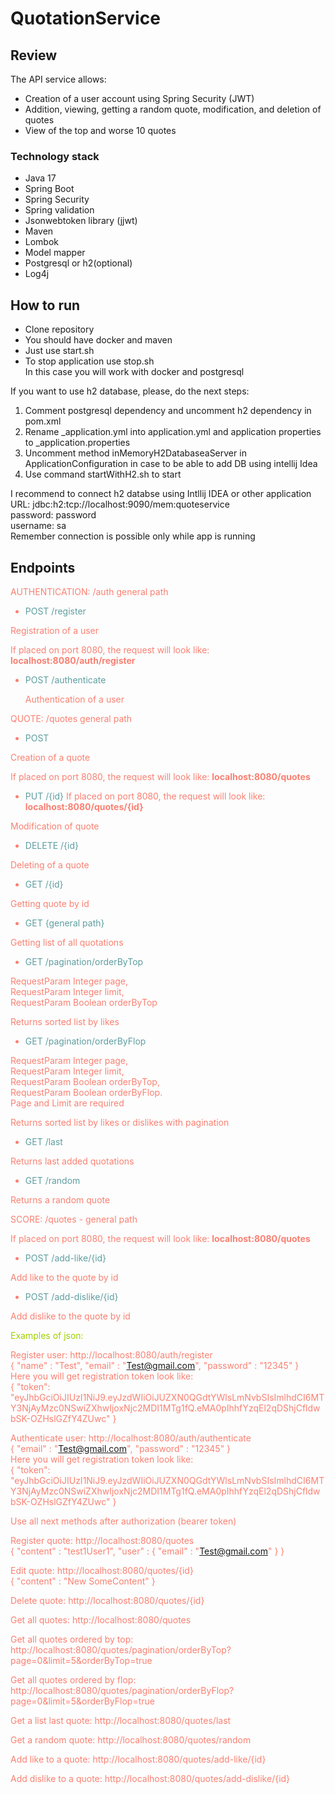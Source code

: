 # QuotationService
## Review
The API service allows:
* Creation of a user account using Spring Security (JWT)
* Addition, viewing, getting a random quote, modification, 
and deletion of quotes 
* View of the top and worse 10 quotes

### Technology stack
* Java 17
* Spring Boot
* Spring Security
* Spring validation
* Jsonwebtoken library (jjwt)
* Maven
* Lombok
* Model mapper
* Postgresql or h2(optional)
* Log4j

## How to run
* Clone repository
* You should have docker and maven
* Just use start.sh
* To stop application use stop.sh  
In this case you will work with docker and postgresql  

If you want to use h2 database, please, do the next steps:  
1. Comment postgresql dependency and uncomment h2 dependency in pom.xml
2. Rename _application.yml into application.yml and application properties to _application.properties
3. Uncomment method inMemoryH2DatabaseaServer in ApplicationConfiguration in case to be able to add DB using intellij Idea
4. Use command startWithH2.sh to start

I recommend to connect h2 databse using Intllij IDEA or other application
URL: jdbc:h2:tcp://localhost:9090/mem:quoteservice  
password: password  
username: sa  
Remember connection is possible only while app is running

## Endpoints
<font color='#fa8072'>AUTHENTICATION: /auth general path

* <font color='#5f9ea0'> POST /register
</font>

Registration of a user

If placed on port 8080, the request will look like:
**localhost:8080/auth/register**

* <font color='#5f9ea0'> POST /authenticate</font>


  Authentication of a user

<font color='#fa8072'>QUOTE: /quotes general path

* <font color='#5f9ea0'> POST 
</font>

Creation of a quote

If placed on port 8080, the request will look like:
**localhost:8080/quotes**

* <font color='#5f9ea0'> PUT /{id}</font>
If placed on port 8080, the request will look like:
**localhost:8080/quotes/{id}**

Modification of quote

* <font color='#5f9ea0'> DELETE /{id}</font>

Deleting of a quote

* <font color='#5f9ea0'> GET /{id}</font>

Getting quote by id

* <font color='#5f9ea0'> GET {general path}</font>

Getting list of all quotations

* <font color='#5f9ea0'> GET /pagination/orderByTop</font>

RequestParam Integer page,  
RequestParam Integer limit,  
RequestParam Boolean orderByTop

Returns sorted list by likes

* <font color='#5f9ea0'> GET /pagination/orderByFlop</font>

RequestParam Integer page,  
RequestParam Integer limit,  
RequestParam Boolean orderByTop,  
RequestParam Boolean orderByFlop.  
Page and Limit are required

Returns sorted list by likes or dislikes with pagination


* <font color='#5f9ea0'> GET /last</font>

Returns last added quotations

* <font color='#5f9ea0'> GET /random</font>

Returns a random quote

<font color='#fa8072'>SCORE: /quotes - general path</font>

If placed on port 8080, the request will look like:
**localhost:8080/quotes**

* <font color='#5f9ea0'> POST /add-like/{id}</font>

Add like to the quote by id


* <font color='#5f9ea0'> POST /add-dislike/{id}</font>

Add dislike to the quote by id

<font color='#asdg'>Examples of json:   </font>

Register user:
http://localhost:8080/auth/register  
{
"name" : "Test",
"email" : "Test@gmail.com",
"password" : "12345"
}  
Here you will get registration token look like:   
{
"token": "eyJhbGciOiJIUzI1NiJ9.eyJzdWIiOiJUZXN0QGdtYWlsLmNvbSIsImlhdCI6MTY3NjAyMzc0NSwiZXhwIjoxNjc2MDI1MTg1fQ.eMA0pIhhfYzqEl2qDShjCfldwbSK-OZHslGZfY4ZUwc"
}
  
Authenticate user: http://localhost:8080/auth/authenticate  
{
"email" : "Test@gmail.com",
"password" : "12345"
}   
Here you will get registration token look like:  
{
"token": "eyJhbGciOiJIUzI1NiJ9.eyJzdWIiOiJUZXN0QGdtYWlsLmNvbSIsImlhdCI6MTY3NjAyMzc0NSwiZXhwIjoxNjc2MDI1MTg1fQ.eMA0pIhhfYzqEl2qDShjCfldwbSK-OZHslGZfY4ZUwc"
}

Use all next methods after authorization (bearer token)

Register quote:
http://localhost:8080/quotes  
{
"content" : "test1User1",
"user" : {
"email" : "Test@gmail.com"
}
}

Edit quote:
http://localhost:8080/quotes/{id}  
{
"content" : "New SomeContent"
}

Delete quote:
http://localhost:8080/quotes/{id}  

Get all quotes: http://localhost:8080/quotes

Get all quotes ordered by top:  
http://localhost:8080/quotes/pagination/orderByTop?page=0&limit=5&orderByTop=true

Get all quotes ordered by flop:  
http://localhost:8080/quotes/pagination/orderByFlop?page=0&limit=5&orderByFlop=true

Get a list last quote:
http://localhost:8080/quotes/last

Get a random quote:
http://localhost:8080/quotes/random

Add like to a quote:
http://localhost:8080/quotes/add-like/{id}

Add dislike to a quote:
http://localhost:8080/quotes/add-dislike/{id}








